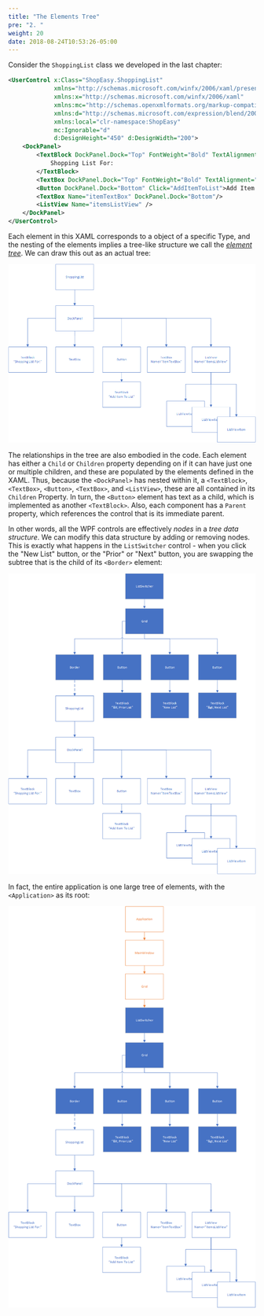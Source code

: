 ```yaml
---
title: "The Elements Tree"
pre: "2. "
weight: 20
date: 2018-08-24T10:53:26-05:00
---
```


Consider the `ShoppingList` class we developed in the last chapter:

```xml
<UserControl x:Class="ShopEasy.ShoppingList"
             xmlns="http://schemas.microsoft.com/winfx/2006/xaml/presentation"
             xmlns:x="http://schemas.microsoft.com/winfx/2006/xaml"
             xmlns:mc="http://schemas.openxmlformats.org/markup-compatibility/2006" 
             xmlns:d="http://schemas.microsoft.com/expression/blend/2008" 
             xmlns:local="clr-namespace:ShopEasy"
             mc:Ignorable="d" 
             d:DesignHeight="450" d:DesignWidth="200">
    <DockPanel>
        <TextBlock DockPanel.Dock="Top" FontWeight="Bold" TextAlignment="Center">
            Shopping List For:
        </TextBlock>
        <TextBox DockPanel.Dock="Top" FontWeight="Bold" TextAlignment="Center" />
        <Button DockPanel.Dock="Bottom" Click="AddItemToList">Add Item To List</Button>
        <TextBox Name="itemTextBox" DockPanel.Dock="Bottom"/>
        <ListView Name="itemsListView" />
    </DockPanel>
</UserControl>
```

Each element in this XAML corresponds to a object of a specific Type, and the nesting of the elements implies a tree-like structure we call the [_element tree_](https://docs.microsoft.com/en-us/dotnet/desktop/wpf/advanced/trees-in-wpf?view=netframeworkdesktop-4.8).  We can draw this out as an actual tree:

![The elements tree for the ShoppingList component](/images/2.2.2.1.png)

The relationships in the tree are also embodied in the code.  Each element has either a `Child` or `Children` property depending on if it can have just one or multiple children, and these are populated by the elements defined in the XAML.  Thus, because the `<DockPanel>` has nested within it, a `<TextBlock>`, `<TextBox>`, `<Button>`, `<TextBox>`, and `<ListView>`, these are all contained in its `Children` Property.  In turn, the `<Button>` element has text as a child, which is implemented as another `<TextBlock>`.  Also, each component has a `Parent` property, which references the control that is its immediate parent.

In other words, all the WPF controls are effectively _nodes_ in a _tree data structure_.  We can modify this data structure by adding or removing nodes.  This is exactly what happens in the `ListSwitcher` control - when you click the "New List" button, or the "Prior" or "Next" button, you are swapping the subtree that is the child of its `<Border>` element:

![The elements tree for the ListSwitcher component](/images/2.2.2.2.png)

In fact, the entire application is one large tree of elements, with the `<Application>` as its root:

![ShopEasy App element tree](/images/2.2.2.3.png)




